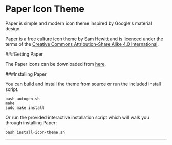 Paper Icon Theme
===================

Paper is simple and modern icon theme inspired by Google's material design.

Paper is a free culture icon theme by Sam Hewitt and is licenced under the terms of the [Creative Commons 
Attribution-Share Alike 4.0 International](https://creativecommons.org/licenses/by-sa/4.0/).

###Getting Paper

The Paper icons can be downloaded from [here](https://github.com/snwh/paper-icon-theme/raw/master/paper-icon-theme.tar.gz).

###Installing Paper

You can build and install the theme from source or run the included install script.

    bash autogen.sh
    make
    sudo make install

Or run the provided interactive installation script which will walk you through installing Paper:

    bash install-icon-theme.sh

-----------